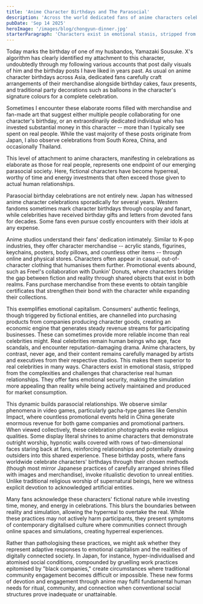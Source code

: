 ```yaml
---
title: 'Anime Character Birthdays and The Parasocial'
description: 'Across the world dedicated fans of anime characters celebrate their favourite characters birthday, though what does this show in an increasingly digitalised and atomized society'
pubDate: 'Sep 14 2025'
heroImage: '/images/blog/chongyun-dinner.jpg'
starterParagraph: 'Characters exist in emotional stasis, stripped from the complexities and challenges that characterise real human relationships. They offer fans emotional security, making the simulation more appealing than reality while being actively maintained and produced for market consumption.'
---
```

Today marks the birthday of one of my husbandos, Yamazaki Sousuke. X's algorithm has clearly identified my attachment to this character, undoubtedly through my following various accounts that post daily visuals of him and the birthday posts I have liked in years past. As usual on anime character birthdays across Asia, dedicated fans carefully craft arrangements of their merchandise alongside birthday cakes, faux presents, and traditional party decorations such as balloons in the character's signature colours for a complete celebration.

Sometimes I encounter these elaborate rooms filled with merchandise and fan-made art that suggest either multiple people collaborating for one character's birthday, or an extraordinarily dedicated individual who has invested substantial money in this character -- more than I typically see spent on real people. While the vast majority of these posts originate from Japan, I also observe celebrations from South Korea, China, and occasionally Thailand.

This level of attachment to anime characters, manifesting in celebrations as elaborate as those for real people, represents one endpoint of our emerging parasocial society. Here, fictional characters have become hyperreal, worthy of time and energy investments that often exceed those given to actual human relationships.

Parasocial birthday celebrations are not entirely new. Japan has witnessed anime character celebrations sporadically for several years. Western fandoms sometimes mark character birthdays through cosplay and fanart, while celebrities have received birthday gifts and letters from devoted fans for decades. Some fans even pursue costly encounters with their idols at any expense.

Anime studios understand their fans' dedication intimately. Similar to K-pop industries, they offer character merchandise -- acrylic stands, figurines, keychains, posters, body pillows, and countless other items -- through online and physical stores. Characters often appear in casual, out-of-character clothing that humanises them further. Promotional events abound, such as Free!'s collaboration with Dunkin' Donuts, where characters bridge the gap between fiction and reality through shared objects that exist in both realms. Fans purchase merchandise from these events to obtain tangible certificates that strengthen their bond with the character while expanding their collections.

This exemplifies emotional capitalism. Consumers' authentic feelings, though triggered by fictional entities, are channelled into purchasing products from companies producing character goods, creating an economic engine that generates steady revenue streams for participating businesses. These can sometimes provide more reliable income than real celebrities might.
Real celebrities remain human beings who age, face scandals, and encounter reputation-damaging drama. Anime characters, by contrast, never age, and their content remains carefully managed by artists and executives from their respective studios. This makes them superior to real celebrities in many ways. Characters exist in emotional stasis, stripped from the complexities and challenges that characterise real human relationships. They offer fans emotional security, making the simulation more appealing than reality while being actively maintained and produced for market consumption.

This dynamic builds parasocial relationships. We observe similar phenomena in video games, particularly gacha-type games like Genshin Impact, where countless promotional events held in China generate enormous revenue for both game companies and promotional partners.
When viewed collectively, these celebration photographs evoke religious qualities. Some display literal shrines to anime characters that demonstrate outright worship, hypnotic walls covered with rows of two-dimensional faces staring back at fans, reinforcing relationships and potentially drawing outsiders into this shared experience. These birthday posts, where fans worldwide celebrate characters' birthdays through their chosen methods (though most mirror Japanese practices of carefully arranged shrines filled with images and merchandise), invoke ritualistic devotion to unreal entities. Unlike traditional religious worship of supernatural beings, here we witness explicit devotion to acknowledged artificial entities.

Many fans acknowledge these characters' fictional nature while investing time, money, and energy in celebrations. This blurs the boundaries between reality and simulation, allowing the hyperreal to overtake the real. While these practices may not actively harm participants, they present symptoms of contemporary digitalised culture where communities connect through online spaces and simulations, creating hyperreal experiences.

Rather than pathologising these practices, we might ask whether they represent adaptive responses to emotional capitalism and the realities of digitally connected society. In Japan, for instance, hyper-individualised and atomised social conditions, compounded by gruelling work practices epitomised by "black companies," create circumstances where traditional community engagement becomes difficult or impossible. These new forms of devotion and engagement through anime may fulfil fundamental human needs for ritual, community, and connection when conventional social structures prove inadequate or unattainable.